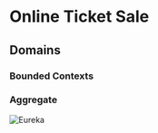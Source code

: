 # Online Ticket Sale

## Domains

### Bounded Contexts

### Aggregate


![Eureka](https://github.com/General-Studies/domain-driven-design/jm-87-online-ticket-sale/blob/master/diagram/website-jdl.png)
